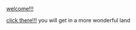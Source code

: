 [welcome!!!](https://wintercathat.github.io/win/)

[click there!!!](https://wintercathat.github.io/win/) you will get in a more wonderful land
